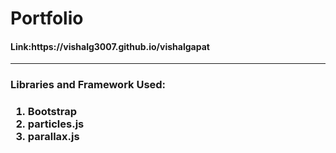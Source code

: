 <h1>Portfolio</h1>
<h4>Link:https://vishalg3007.github.io/vishalgapat</h4>
<hr>
<h3>Libraries and Framework Used:<h3>
<ol>
  <li>Bootstrap</li>
  <li>particles.js</li>
  <li>parallax.js</li>
</ol>
